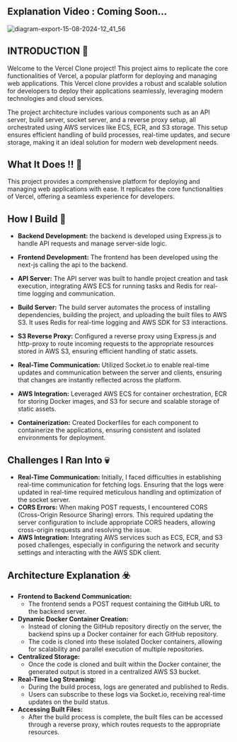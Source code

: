 ## **Explanation Video : Coming Soon...**

![diagram-export-15-08-2024-12_41_56](https://github.com/user-attachments/assets/3e169d57-17e4-4294-a73b-4ebab35a6a9b)


## INTRODUCTION 🌟

Welcome to the Vercel Clone project! This project aims to replicate the core functionalities of Vercel, a popular platform for deploying and managing web applications. This Vercel clone provides a robust and scalable solution for developers to deploy their applications seamlessly, leveraging modern technologies and cloud services.

The project architecture includes various components such as an API server, build server, socket server, and a reverse proxy setup, all orchestrated using AWS services like ECS, ECR, and S3 storage. This setup ensures efficient handling of build processes, real-time updates, and secure storage, making it an ideal solution for modern web development needs.

## What It Does !! 👷

This project provides a comprehensive platform for deploying and managing web applications with ease. It replicates the core functionalities of Vercel, offering a seamless experience for developers.

## How I Build 🔧

- **Backend Development:** the backend is developed using Express.js to handle API requests and manage server-side logic.

- **Frontend Development:** The frontend has been developed using the next-js calling the api to the backend.

- **API Server:** The API server was built to handle project creation and task execution, integrating AWS ECS for running tasks and Redis for real-time logging and communication.

- **Build Server:** The build server automates the process of installing dependencies, building the project, and uploading the built files to AWS S3. It uses Redis for real-time logging and AWS SDK for S3 interactions.

- **S3 Reverse Proxy:** Configured a reverse proxy using Express.js and http-proxy to route incoming requests to the appropriate resources stored in AWS S3, ensuring efficient handling of static assets.

- **Real-Time Communication:** Utilized Socket.io to enable real-time updates and communication between the server and clients, ensuring that changes are instantly reflected across the platform.

- **AWS Integration:** Leveraged AWS ECS for container orchestration, ECR for storing Docker images, and S3 for secure and scalable storage of static assets.

- **Containerization:** Created Dockerfiles for each component to containerize the applications, ensuring consistent and isolated environments for deployment.

## Challenges I Ran Into 💀

- **Real-Time Communication:** Initially, I faced difficulties in establishing real-time communication for fetching logs. Ensuring that the logs were updated in real-time required meticulous handling and optimization of the socket server.
- **CORS Errors:** When making POST requests, I encountered CORS (Cross-Origin Resource Sharing) errors. This required updating the server configuration to include appropriate CORS headers, allowing cross-origin requests and resolving the issue.
- **AWS Integration:** Integrating AWS services such as ECS, ECR, and S3 posed challenges, especially in configuring the network and security settings and interacting with the AWS SDK client.

## Architecture Explanation ☣️

- **Frontend to Backend Communication:**
  - The frontend sends a POST request containing the GitHub URL to the backend server.
- **Dynamic Docker Container Creation:**
  - Instead of cloning the GitHub repository directly on the server, the backend spins up a Docker container for each GitHub repository.
  - The code is cloned into these isolated Docker containers, allowing for scalability and parallel execution of multiple repositories.
- **Centralized Storage:**
  - Once the code is cloned and built within the Docker container, the generated output is stored in a centralized AWS S3 bucket.
- **Real-Time Log Streaming:**
  - During the build process, logs are generated and published to Redis.
  - Users can subscribe to these logs via Socket.io, receiving real-time updates on the build status.
- **Accessing Built Files:**
  - After the build process is complete, the built files can be accessed through a reverse proxy, which routes requests to the appropriate resources.




